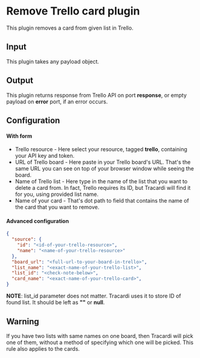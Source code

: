 # Remove Trello card plugin

This plugin removes a card from given list in Trello.

## Input
This plugin takes any payload object.

## Output
This plugin returns response from Trello API on port **response**, or empty payload
on **error** port, if an error occurs.

## Configuration

#### With form
- Trello resource - Here select your resource, tagged **trello**, containing your API key
  and token.
- URL of Trello board - Here paste in your Trello board's URL. That's the same URL you can see
  on top of your browser window while seeing the board.
- Name of Trello list - Here type in the name of the list that you want to delete a card from.
  In fact, Trello requires its ID, but Tracardi will find it for you, using provided list name.
- Name of your card - That's dot path to field that contains the name of the card that you want to remove.

#### Advanced configuration
```json
{
  "source": {
    "id": "<id-of-your-trello-resource>",
    "name": "<name-of-your-trello-resource>"
  },
  "board_url": "<full-url-to-your-board-in-trello>",
  "list_name": "<exact-name-of-your-trello-list>",
  "list_id": "<check-note-below>",
  "card_name": "<exact-name-of-your-trello-card>",
}
```
**NOTE**: list_id parameter does not matter. Tracardi uses it to store ID of found list.
It should be left as **""** or **null**.

## Warning
If you have two lists with same names on one board, then Tracardi will pick one of them,
without a method of specifying which one will be picked. This rule also applies to the cards.


